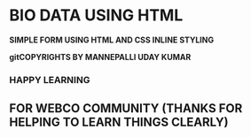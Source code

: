 # BIO DATA USING HTML

**SIMPLE FORM USING HTML AND CSS INLINE STYLING**

**gitCOPYRIGHTS BY MANNEPALLI UDAY KUMAR**

### HAPPY LEARNING

## FOR WEBCO COMMUNITY (THANKS FOR HELPING TO LEARN THINGS CLEARLY)